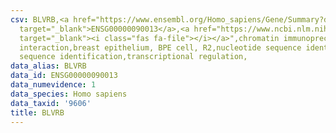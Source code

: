```yaml
---
csv: BLVRB,<a href="https://www.ensembl.org/Homo_sapiens/Gene/Summary?db=core;g=ENSG00000090013"
  target="_blank">ENSG00000090013</a>,<a href="https://www.ncbi.nlm.nih.gov/pubmed/22863008"
  target="_blank"><i class="fas fa-file"></i></a>",chromatin immunoprecipitation assay,direct
  interaction,breast epithelium, BPE cell, R2,nucleotide sequence identification,nucleotide
  sequence identification,transcriptional regulation,
data_alias: BLVRB
data_id: ENSG00000090013
data_numevidence: 1
data_species: Homo sapiens
data_taxid: '9606'
title: BLVRB
---
```

